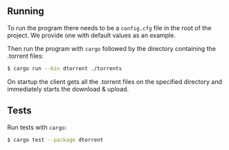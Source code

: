 ## Running

To run the program there needs to be a `config.cfg` file in the root of the project. We provide one with default values as an example.

Then run the program with `cargo` followed by the directory containing the .torrent files:

```bash
$ cargo run --bin dtorrent ./torrents
```

On startup the client gets all the .torrent files on the specified directory and immediately starts the download & upload.

## Tests

Run tests with `cargo`:

```bash
$ cargo test --package dtorrent
```
